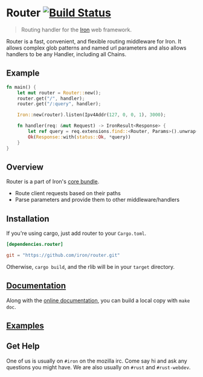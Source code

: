 Router [![Build Status](https://secure.travis-ci.org/iron/router.png?branch=master)](https://travis-ci.org/iron/router)
====

> Routing handler for the [Iron](https://github.com/iron/iron) web framework.

Router is a fast, convenient, and flexible routing middleware for Iron. It
allows complex glob patterns and named url parameters and also allows handlers
to be any Handler, including all Chains.

## Example

```rust
fn main() {
    let mut router = Router::new();
    router.get("/", handler);
    router.get("/:query", handler);

    Iron::new(router).listen(Ipv4Addr(127, 0, 0, 1), 3000);

    fn handler(req: &mut Request) -> IronResult<Response> {
        let ref query = req.extensions.find::<Router, Params>().unwrap().find("query").unwrap_or("/");
        Ok(Response::with(status::Ok, *query))
    }
}
```

## Overview

Router is a part of Iron's [core bundle](https://github.com/iron/core).

- Route client requests based on their paths
- Parse parameters and provide them to other middleware/handlers

## Installation

If you're using cargo, just add router to your `Cargo.toml`.

```toml
[dependencies.router]

git = "https://github.com/iron/router.git"
```

Otherwise, `cargo build`, and the rlib will be in your `target` directory.

## [Documentation](http://ironframework.io/doc/router)

Along with the [online documentation](http://ironframework.io/doc/router),
you can build a local copy with `make doc`.

## [Examples](/examples)

## Get Help

One of us is usually on `#iron` on the mozilla irc.
Come say hi and ask any questions you might have.
We are also usually on `#rust` and `#rust-webdev`.

